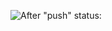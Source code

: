 ![After "push" status:](https://github.com/RabcriN/foodgram-project-react/actions/workflows/main.yml/badge.svg?event=push)